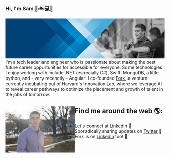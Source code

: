 ### Hi, I'm Sam 👋🚲💻🚀

<img src="https://github.com/samodle/samodle/blob/master/0.jfif" alt="Sam Odle has ideas.">
I'm a tech leader and engineer who is passionate about making the best future career oppurtunities for accessible for everyone. Some technologies I enjoy working with include .NET (especially C#), Swift, MongoDB, a little python, and - very recenctly - Angular. I co-founded <a href="www.forkcareers.com">Fork</a>, a venture currently incubating out of Harvard's Innovation Lab, where we leverage AI to reveal career pathways to optimize the placement and growth of talent in the jobs of tomorrow.


## Find me around the web 🌎: <a href="https://www.linkedin.com/in/samodle/"><img align="left" width="220" height="146" src="https://github.com/samodle/samodle/blob/master/Sam-286.jpg"></a>
- Let's connect at <a href="https://www.linkedin.com/in/samodle/">LinkedIn</a> 💼
- Sporadically sharing updates on <a href="https://www.twitter.com/samodledc"> Twitter</a> 🏓
- Fork is on  <a href="https://www.linkedin.com/company/forkcareers/">LinkedIn</a> too! 🍴
